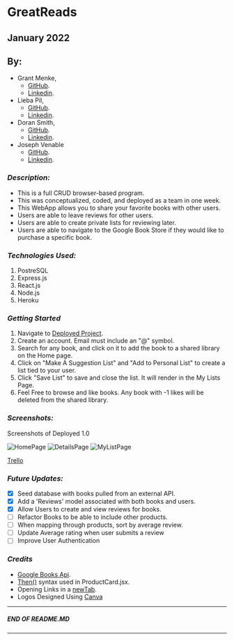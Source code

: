 # GreatReads

## January 2022

## By:

- Grant Menke,
  - [GitHub](https://github.com/gmenke54).
  - [Linkedin](https://www.linkedin.com/in/grantmenke/).
- Lieba Pil,
  - [GitHub](https://github.com/liebapil).
  - [Linkedin](https://www.linkedin.com/in/lieba-pil/).
- Doran Smith,
  - [GitHub](https://github.com/andora814).
  - [Linkedin](https://www.linkedin.com/in/dorancsmith/).
- Joseph Venable
  - [GitHub](https://github.com/JJVenable).
  - [Linkedin](https://www.linkedin.com/in/jjvenable).

### **_Description:_**

- This is a full CRUD browser-based program.
- This was conceptualized, coded, and deployed as a team in one week.
- This WebApp allows you to share your favorite books with other users.
- Users are able to leave reviews for other users.
- Users are able to create private lists for reviewing later.
- Users are able to navigate to the Google Book Store if they would like to purchase a specific book.

### **_Technologies Used:_**

1. PostreSQL
2. Express.js
3. React.js
4. Node.js
5. Heroku

### **_Getting Started_**

1. Navigate to [Deployed Project](https://greatreadz.herokuapp.com/).
2. Create an account. Email must include an "@" symbol.
3. Search for any book, and click on it to add the book to a shared library on the Home page.
4. Click on "Make A Suggestion List" and "Add to Personal List" to create a list tied to your user.
5. Click "Save List" to save and close the list. It will render in the My Lists Page.
6. Feel Free to browse and like books. Any book with -1 likes will be deleted from the shared library.

### **_Screenshots:_**

Screenshots of Deployed 1.0

![HomePage](https://i.imgur.com/gDHyx4F.png)
![DetailsPage](https://i.imgur.com/JT0eMMX.png)
![MyListPage](https://i.imgur.com/v15kHFP.png)

[Trello](https://trello.com/b/SpsKmzpm/congo-p3)

### **_Future Updates:_**

- [x] Seed database with books pulled from an external API.
- [x] Add a 'Reviews' model associated with both books and users.
- [x] Allow Users to create and view reviews for books.
- [ ] Refactor Books to be able to include other products.
- [ ] When mapping through products, sort by average review.
- [ ] Update Average rating when user submits a review
- [ ] Improve User Authentication

### **_Credits_**

- [Google Books Api](https://developers.google.com/books).
- [Then()](<https://www.geeksforgeeks.org/why-we-use-then-method-in-javascript/#:~:text=The%20then()%20method%20in,the%20code%20difficult%20to%20maintain.>) syntax used in ProductCard.jsx.
- Opening Links in a [newTab](https://www.freecodecamp.org/news/how-to-use-html-to-open-link-in-new-tab/).
- Logos Designed Using [Canva](https://www.canva.com/)

---

##### END OF README.MD

---
